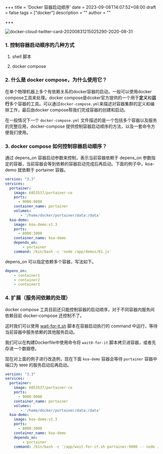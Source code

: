 +++
title = 'Docker 容器启动顺序'
date = 2023-09-08T14:07:52+08:00
draft = false
tags =  ["docker"]
description = ""
author = ""

+++



![docker-cloud-twitter-card-20200831215025290-2020-08-31](https://cloud.compassak.top/s/PLdEWrjYtgWejFq/preview)



### 1. 控制容器启动顺序的几种方式

1. shell 脚本

2. docker compose



### 2. 什么是 docker compose，为什么使用它？

在单个物理机器上多个有依赖关系的docker容器的启动，一般可以使用docker compose工具来处理。docker compose是dcoker官方提供的一个用于**定义**和**运行**多个容器的工具。可以通过`docker-compose.yml`来描述对容器集群的定义和编排工作，最后由docker compose帮我们完成容器的创建和启动。

在一般情况下一个 `docker-compose.yml` 文件描述的是一个包括多个容器以及服务的完整应用，docker-compose 提供控制容器启动顺序的方法，以及一套命令方便我们使用。



### 3. docker compose 如何控制容器启动顺序？

通过 depens_on 容器启动参数来控制，表示当前容器依赖于 depens_on 参数指定的容器，当前容器会等到依赖的容器启动完成后再启动。下面的例子中，koa-demo 就依赖于 portainer 容器。

```yml
version: "3.3" 
services:
  portainer:
    image: 6053537/portainer-ce
    ports: 
      - 9000:9000   
    container_name: portainer  
    volumes:
       - '/home/docker/portainer/data:/data'
  koa-demo:
    image: koa-demo:v1.3
    ports: 
      - 8000:3000  
    container_name: koa-demo
    depends_on:
        - portainer
    command: /bin/bash -c 'node /app/demos/01.js'
```

depens_on 可以指定依赖多个容器，写法如下。

```yml
depens_on: 
    - container1
    - container2
    - container3

```



### 4. 扩展（服务间依赖的处理）

docker compose 工具目前还只能控制容器的启动顺序，对于不同容器内服务间依赖目前 docker-compose 还控制不了。

这时我们可以使用  [wait-for-it.sh](https://github.com/vishnubob/wait-for-it/blob/master/wait-for-it.sh) 脚本在容器启动执行的 command 中运行，等待当前容器中服务依赖的其他服务启动。

我们可以在构建Dockerfile中使用命令将 `wait0-for-it` 脚本拷贝进容器，或者先存进一个数据卷。

现在对上面的例子进行改造例，现在下面 `koa-demo` 容器会等待 `portainer` 容器中端口为 `9000` 的服务启动后再启动。

```yaml
version: "3.3" 
services:
  portainer:
    image: 6053537/portainer-ce
    ports: 
      - 9000:9000   
    container_name: portainer  
    volumes:
       - '/home/docker/portainer/data:/data'
  koa-demo:
    image: koa-demo:v1.3
    ports: 
      - 8000:3000  
    container_name: koa-demo
    depends_on:
        - portainer
    command: /bin/bash -c '/app/wait-for-it.sh portainer:9000 -- node /app/demos/01.js'
```
